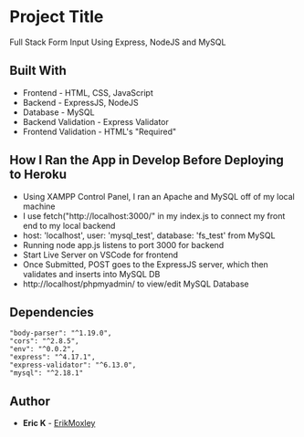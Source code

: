 # Project Title

Full Stack Form Input Using Express, NodeJS and MySQL

## Built With

- Frontend - HTML, CSS, JavaScript
- Backend - ExpressJS, NodeJS
- Database - MySQL
- Backend Validation - Express Validator
- Frontend Validation - HTML's "Required"

## How I Ran the App in Develop Before Deploying to Heroku

- Using XAMPP Control Panel, I ran an Apache and MySQL off of my local machine
- I use fetch("http://localhost:3000/" in my index.js to connect my front end to my local backend
- host: 'localhost', user: 'mysql_test', database: 'fs_test' from MySQL
- Running node app.js listens to port 3000 for backend
- Start Live Server on VSCode for frontend
- Once Submitted, POST goes to the ExpressJS server, which then validates and inserts into MySQL DB
- http://localhost/phpmyadmin/ to view/edit MySQL Database
## Dependencies
    "body-parser": "^1.19.0",
    "cors": "^2.8.5",
    "env": "^0.0.2",
    "express": "^4.17.1",
    "express-validator": "^6.13.0",
    "mysql": "^2.18.1"
## Author

  - **Eric K** - 
    [ErikMoxley](https://github.com/ErikMoxley)

    
